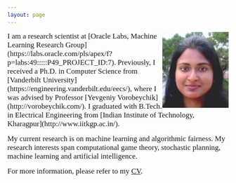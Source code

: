 ```yaml
---
layout: page
---
```


<img style="float: right;" src="assets/img/picture_profile.JPG" width="30%" height="30%">
<span style="font-family: 'centurygothic'; font-size: 17px;">I am a research scientist at [Oracle Labs, Machine Learning Research Group](https://labs.oracle.com/pls/apex/f?p=labs:49:::::P49_PROJECT_ID:7).</span>  <span style="font-family: 'centurygothic'; font-size: 17px;">Previously, I received a Ph.D. in Computer Science from [Vanderbilt University](https://engineering.vanderbilt.edu/eecs/), where I was advised by Professor [Yevgeniy Vorobeychik](http://vorobeychik.com/). I graduated with B.Tech. in Electrical Engineering from [Indian Institute of Technology, Kharagpur](http://www.iitkgp.ac.in/).</span>

<span style="font-family: 'georgia'; font-size: 17px;">My current research is on machine learning and algorithmic fairness. My research interests span computational game theory, stochastic planning, machine learning and artificial intelligence.</span>

<span style="font-family: 'centurygothic'; font-size: 17px;">For more information, please refer to my [CV](http://swetapanda.github.io/files/CV_Sweta_Panda.pdf).</span>



